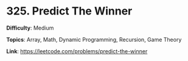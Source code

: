 # 325. Predict The Winner

**Difficulty**: Medium

**Topics**: Array, Math, Dynamic Programming, Recursion, Game Theory

**Link**: https://leetcode.com/problems/predict-the-winner
